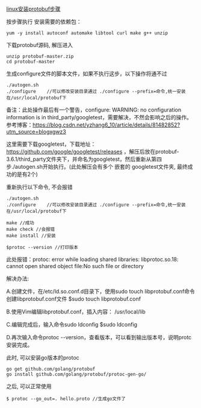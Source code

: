 [linux安装protobuf步骤](https://www.twblogs.net/a/5c9bf5e2bd9eee73ef4b1238/zh-cn)

按步骤执行
安装需要的依赖包：
```
yum -y install autoconf automake libtool curl make g++ unzip
```
下载protobuf源码, 解压进入
```
unzip protobuf-master.zip
cd protobuf-master
```
生成configure文件的脚本文件，如果不执行这步，以下操作将通不过
```
./autogen.sh 
./configure    //可以修改安装目录通过 ./configure --prefix=命令,统一安装在/usr/local/protobuf下
```

备注：此处操作最后有一个警告，configure: WARNING: no configuration information is in third_party/googletest，需要解决，不然会影响之后的操作。参考博客：https://blog.csdn.net/yzhang6_10/article/details/81482852?utm_source=blogxgwz3

这里需要下载googletest，下载地址：https://github.com/google/googletest/releases ，解压后放在protobuf-3.6.1/third_party文件夹下，并命名为googletest，然后重新从第四步./autogen.sh开始执行。(此处解压会有多个 嵌套的 googletest文件夹, 最终成功的是有2个)

重新执行以下命令, 不会报错
```
./autogen.sh 
./configure    //可以修改安装目录通过 ./configure --prefix=命令,统一安装在/usr/local/protobuf下
```

```
make //成功
make check //会报错
make install //安装

$protoc --version //打印版本
```

此处报错：protoc: error while loading shared libraries: libprotoc.so.18: cannot open shared object file:No such file or directory

解决办法:

A.创建文件，在/etc/ld.so.conf.d目录下，使用sudo touch libprotobuf.conf命令创建libprotobuf.conf文件
$sudo touch libprotobuf.conf

B.使用Vim编辑libprotobuf.conf，插入内容：
/usr/local/lib

C.编辑完成后，输入命令sudo ldconfig
$sudo ldconfig

D.再次输入命令protoc --version，查看版本，可以看到输出版本号，说明protc安装完成。

此时, 可以安装go版本的protoc
```
go get github.com/golang/protobuf
go install github.com/golang/protobuf/protoc-gen-go/
```
之后, 可以正常使用
```
$ protoc --go_out=. hello.proto //生成go文件了
```
